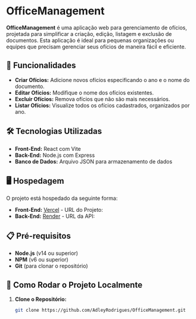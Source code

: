 # OfficeManagement

**OfficeManagement** é uma aplicação web para gerenciamento de ofícios, projetada para simplificar a criação, edição, listagem e exclusão de documentos. Esta aplicação é ideal para pequenas organizações ou equipes que precisam gerenciar seus ofícios de maneira fácil e eficiente.

## 🚀 Funcionalidades

- **Criar Ofícios:** Adicione novos ofícios especificando o ano e o nome do documento.
- **Editar Ofícios:** Modifique o nome dos ofícios existentes.
- **Excluir Ofícios:** Remova ofícios que não são mais necessários.
- **Listar Ofícios:** Visualize todos os ofícios cadastrados, organizados por ano.

## 🛠️ Tecnologias Utilizadas

- **Front-End:** React com Vite
- **Back-End:** Node.js com Express
- **Banco de Dados:** Arquivo JSON para armazenamento de dados

## 🖥️ Hospedagem

O projeto está hospedado da seguinte forma:

- **Front-End:** [Vercel](https://vercel.com) - URL do Projeto: []()
- **Back-End:** [Render](https://render.com) - URL da API: []()

## 📋 Pré-requisitos

- **Node.js** (v14 ou superior)
- **NPM** (v6 ou superior)
- **Git** (para clonar o repositório)

## 🚀 Como Rodar o Projeto Localmente

1. **Clone o Repositório:**
   ```bash
   git clone https://github.com/AdleyRodrigues/OfficeManagement.git
